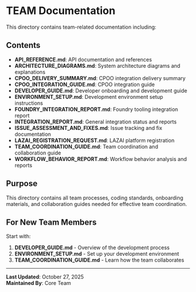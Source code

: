 # TEAM Documentation

This directory contains team-related documentation including:

## Contents

- **API_REFERENCE.md**: API documentation and references
- **ARCHITECTURE_DIAGRAMS.md**: System architecture diagrams and explanations
- **CPOO_DELIVERY_SUMMARY.md**: CPOO integration delivery summary
- **CPOO_INTEGRATION_GUIDE.md**: CPOO integration guide
- **DEVELOPER_GUIDE.md**: Developer onboarding and development guide
- **ENVIRONMENT_SETUP.md**: Development environment setup instructions
- **FOUNDRY_INTEGRATION_REPORT.md**: Foundry tooling integration report
- **INTEGRATION_REPORT.md**: General integration status and reports
- **ISSUE_ASSESSMENT_AND_FIXES.md**: Issue tracking and fix documentation
- **LAZAI_REGISTRATION_REQUEST.md**: LAZAI platform registration
- **TEAM_COORDINATION_GUIDE.md**: Team coordination and collaboration guide
- **WORKFLOW_BEHAVIOR_REPORT.md**: Workflow behavior analysis and reports

## Purpose

This directory contains all team processes, coding standards, onboarding materials, and collaboration guides needed for effective team coordination.

## For New Team Members

Start with:
1. **DEVELOPER_GUIDE.md** - Overview of the development process
2. **ENVIRONMENT_SETUP.md** - Set up your development environment
3. **TEAM_COORDINATION_GUIDE.md** - Learn how the team collaborates

---

**Last Updated**: October 27, 2025  
**Maintained By**: Core Team

